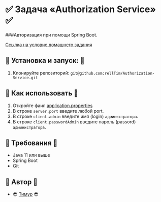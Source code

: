 # :white_check_mark: Задача «Authorization Service» :white_check_mark:

###Авторизация при помощи Spring Boot.

[Ссылка на условие домашнего задания](https://github.com/netology-code/jd-homeworks/tree/master/spring_boot_rest)

## :red_circle: Установка и запуск: :red_circle:

1. Клонируйте репозиторий: `git@github.com:rellTim/Authorization-Service.git`

## :red_circle: Как использовать :red_circle:

1. Откройте фаил [application.properties](https://github.com/rellTim/Authorization-Service/blob/main/src/main/resources/application.properties)
2. В строке `server.port` введите любой port.
3. В строке `client.admin` введите имя (login) `администратора`.
4. В строке `client.passwordAdmin` введите пароль (passord) `администратора`.
   
## :red_circle: Требования :red_circle:

- Java 11 или выше
- Spring Boot
- Git

## :red_circle: Автор :red_circle:

- :sunglasses: [Тимур](https://github.com/rellTim) :sunglasses:
